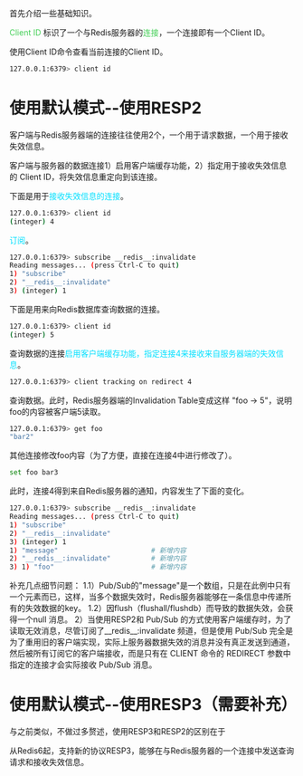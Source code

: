 
首先介绍一些基础知识。

<font color=44cf57>Client ID</font> 标识了一个与Redis服务器的<font color=44cf57>连接</font>，一个连接即有一个Client ID。

使用Client ID命令查看当前连接的Client ID。
```bash
127.0.0.1:6379> client id
```

# 使用默认模式--使用RESP2

客户端与Redis服务器端的连接往往使用2个，一个用于请求数据，一个用于接收失效信息。

客户端与服务器的数据连接1）启用客户端缓存功能，2）指定用于接收失效信息的 Client ID，将失效信息重定向到该连接。

下面是用于<font color="00E0FF">接收失效信息的连接</font>。
```bash
127.0.0.1:6379> client id
(integer) 4
```
<font color="00E0FF">订阅</font>。
```bash
127.0.0.1:6379> subscribe __redis__:invalidate
Reading messages... (press Ctrl-C to quit)
1) "subscribe"
2) "__redis__:invalidate"
3) (integer) 1
```
下面是用来向Redis数据库查询数据的连接。
```bash
127.0.0.1:6379> client id
(integer) 5
```
查询数据的连接<font color="00E0FF">启用客户端缓存功能，指定连接4来接收来自服务器端的失效信息</font>。
```bash
127.0.0.1:6379> client tracking on redirect 4 
```
查询数据。此时，Redis服务器端的Invalidation Table变成这样 "foo -> 5"，说明foo的内容被客户端5读取。
```bash
127.0.0.1:6379> get foo
"bar2"
```
其他连接修改foo内容（为了方便，直接在连接4中进行修改了）。
```bash
set foo bar3
```
此时，连接4得到来自Redis服务器的通知，内容发生了下面的变化。
```bash
127.0.0.1:6379> subscribe __redis__:invalidate
Reading messages... (press Ctrl-C to quit)
1) "subscribe"
2) "__redis__:invalidate"
3) (integer) 1
1) "message"                       # 新增内容
2) "__redis__:invalidate"          # 新增内容
3) 1) "foo"                        # 新增内容
```

补充几点细节问题：
1.1）Pub/Sub的"message"是一个数组，只是在此例中只有一个元素而已，这样，当多个数据失效时，Redis服务器能够在一条信息中传递所有的失效数据的key。
1.2）因flush（flushall/flushdb）而导致的数据失效，会获得一个null 消息。
2）当使用RESP2和 Pub/Sub 的方式使用客户端缓存时，为了读取无效消息，尽管订阅了__redis__:invalidate 频道，但是使用 Pub/Sub 完全是为了重用旧的客户端实现，实际上服务器数据失效的消息并没有真正发送到通道，然后被所有订阅它的客户端接收，而是只有在 CLIENT 命令的 REDIRECT 参数中指定的连接才会实际接收 Pub/Sub 消息。

# 使用默认模式--使用RESP3（需要补充）

与之前类似，不做过多赘述，使用RESP3和RESP2的区别在于

从Redis6起，支持新的协议RESP3，能够在与Redis服务器的一个连接中发送查询请求和接收失效信息。


